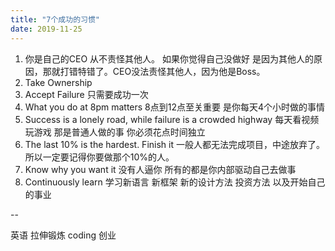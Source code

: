 ```yaml
---
title: "7个成功的习惯"
date: 2019-11-25
---
```


1. 你是自己的CEO 从不责怪其他人。 如果你觉得自己没做好 是因为其他人的原因，那就打错特错了。CEO没法责怪其他人，因为他是Boss。
2. Take Ownership
3. Accept Failure   只需要成功一次
4. What you do at 8pm matters   8点到12点至关重要 是你每天4个小时做的事情
5. Success is a lonely road, while failure is a crowded highway   每天看视频 玩游戏 那是普通人做的事 你必须花点时间独立
6. The last 10% is the hardest. Finish it   一般人都无法完成项目，中途放弃了。所以一定要记得你要做那个10%的人。
7. Know why you want it  没有人逼你 所有的都是你内部驱动自己去做事
8. Continuously learn  学习新语言 新框架 新的设计方法 投资方法 以及开始自己的事业  

--

英语
拉伸锻炼
coding
创业
